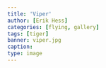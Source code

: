 ```yaml
---
title: 'Viper'
author: [Erik Hess]
categories: [flying, gallery]
tags: [tiger]
banner: viper.jpg
caption:  
type: image
---
```

